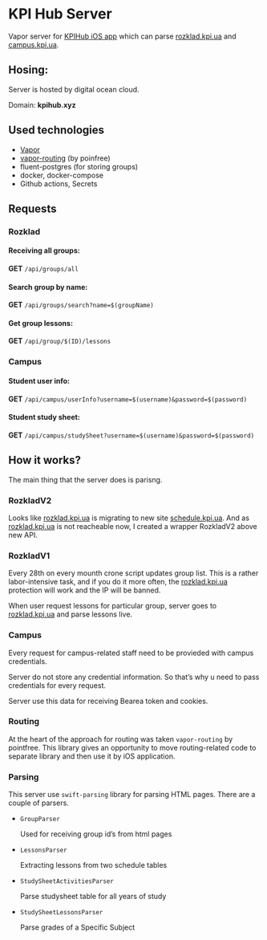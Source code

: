 # KPI Hub Server

Vapor server for [KPIHub iOS app](https://github.com/ddanilyuk/KPIHubIOS/) which can parse [rozklad.kpi.ua](http://rozklad.kpi.ua) and [campus.kpi.ua](campus.kpi.ua).


## Hosing: 
Server is hosted by digital ocean cloud.

Domain: **kpihub.xyz**

## Used technologies

- [Vapor](https://github.com/vapor/vapor)
- [vapor-routing](https://github.com/pointfreeco/vapor-routing) (by poinfree)
- fluent-postgres (for storing groups)
- docker, docker-compose
- Github actions, Secrets

## Requests

### Rozklad

#### Receiving all groups:

**GET** `/api/groups/all`

#### Search group by name:

**GET** `/api/groups/search?name=$(groupName)`

#### Get group lessons:

**GET** `/api/group/$(ID)/lessons`

### Campus

#### Student user info:

**GET** `/api/campus/userInfo?username=$(username)&password=$(password)`

#### Student study sheet:

**GET** `/api/campus/studySheet?username=$(username)&password=$(password)`

## How it works?

The main thing that the server does is parisng.

### RozkladV2

Looks like [rozklad.kpi.ua](http://rozklad.kpi.ua/) is migrating to new site [schedule.kpi.ua](https://github.com/kpi-ua/schedule.kpi.ua).
And as [rozklad.kpi.ua](http://rozklad.kpi.ua/) is not reacheable now, I created a wrapper RozkladV2 above new API. 

### RozkladV1

Every 28th on every mounth crone script updates group list. This is a rather labor-intensive task, and if you do it more often, the [rozklad.kpi.ua](http://rozklad.kpi.ua/) protection will work and the IP will be banned.

When user request lessons for particular group, server goes to [rozklad.kpi.ua](http://rozklad.kpi.ua/) and parse lessons live.

### Campus

Every request for campus-related staff need to be provieded with campus credentials.

Server do not store any credential information. So that’s why u need to pass credentials for every request.

Server use this data for receiving Bearea token and cookies. 

### Routing

At the heart of the approach for routing was taken `vapor-routing` by pointfree. This library gives an opportunity to move routing-related code to separate library and then use it by iOS application.

### Parsing

This server use `swift-parsing` library for parsing HTML pages. There are a couple of parsers.

- `GroupParser`
    
    Used for receiving group id’s from html pages
    
- `LessonsParser`
    
    Extracting lessons from two schedule tables
    
- `StudySheetActivitiesParser`
    
    Parse studysheet table for all years of study
    
- `StudySheetLessonsParser`
    
    Parse grades of a Specific Subject
